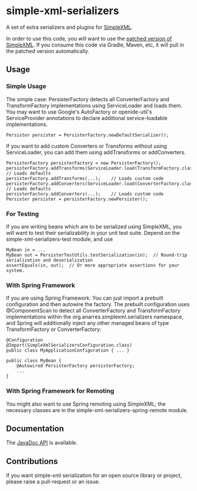 simple-xml-serializers
=====================

A set of extra serializers and plugins for
[SimpleXML](http://simple.sourceforge.net/).

In order to use this code, you will want to use the [patched version
of SimpleXML](http://github.com/shevek/simple-xml). If you consume
this code via Gradle, Maven, etc, it will pull in the patched version
automatically.

Usage
-----

### Simple Usage

The simple case: PersisterFactory detects all ConverterFactory
and TransformFactory implementations using ServiceLoader and loads
them.  You may want to use Google's AutoFactory or openide-util's
ServiceProvider annotations to declare additional service-loadable
implementations.

```
Persister persister = PersisterFactory.newDefaultSerializer();
```

If you want to add custom Converters or Transforms without using
ServiceLoader, you can add them using addTransforms or addConverters.

```
PersisterFactory persisterFactory = new PersisterFactory();
persisterFactory.addTransforms(ServiceLoader.load(TransformFactory.class));	// Loads defaults
persisterFactory.addTransforms(...);	// Loads custom code
persisterFactory.addConverters(ServiceLoader.load(ConverterFactory.class));	// Loads defaults
persisterFactory.addConverters(...);	// Loads custom code
Persister persister = persisterFactory.newPersister();
```

### For Testing

If you are writing beans which are to be serialized using SimpleXML,
you will want to test their serializability in your unit test suite.
Depend on the simple-xml-serializers-test module, and use
```
MyBean in = ...
MyBean out = PersisterTestUtils.testSerialization(in);	// Round-trip serialization and deserialization
assertEquals(in, out);	// Or more appropriate assertions for your system.
```

### With Spring Framework

If you are using Spring Framework: You can just import
a prebuilt configuration and then autowire the factory.
The prebuilt configuration uses @ComponentScan to detect all
ConverterFactory and TransformFactory implementations within
the org.anarres.simplexml.serializers namespace, and Spring will
additionally inject any other managed beans of type TransformFactory
or ConverterFactory:

```
@Configuration
@Import(SimpleXmlSerializersConfiguration.class)
public class MyApplicationConfiguration { ... }

public class MyBean {
	@Autowired PersisterFactory persisterFactory;
	...
}
```

### With Spring Framework for Remoting

You might also want to use Spring remoting using SimpleXML; the
necessary classes are in the simple-xml-serializers-spring-remote
module.

Documentation
-------------

The [JavaDoc API](http://shevek.github.io/simple-xml-serializers/docs/javadoc/)
is available.

Contributions
--------------

If you want simple-xml serialization for an open source library or
project, please raise a pull-request or an issue.

